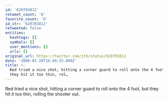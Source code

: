 ```yaml
---
id: '620703812'
retweet_count: '0'
favorite_count: '0'
id_str: '620703812'
retweeted: false
entities:
  hashtags: []
  symbols: []
  user_mentions: []
  urls: []
original_url: https://twitter.com/jth/status/620703812
date: '2008-01-20T16:49:35.000Z'
title: >-
  Red tried a nice shot, hitting a corner guard to roll onto the 4 foot, but
  they hit it too thin, rol…
---
```


Red tried a nice shot, hitting a corner guard to roll onto the 4 foot, but they hit it too thin, rolling the shooter out.